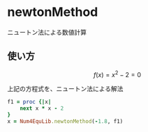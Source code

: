 newtonMethod
============
ニュートン法による数値計算

## 使い方

```math
f(x)=x^2-2=0
```
上記の方程式を、ニュートン法による解法

```ruby
f1 = proc {|x| 
    next x * x - 2
}
x = Num4EquLib.newtonMethod(-1.8, f1)
```

